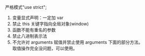 严格模式"use strict";

1. 变量显式声明：一定加 var
2. 禁止 this 关键字指向全局对象(window)
3. 函数不能有重名的参数
4. 禁止八进制表示法
5. 不允许对 arguments 赋值并禁止使用 arguments 下面的部分方法。  
   取值操作完全没问题，可以使用。
